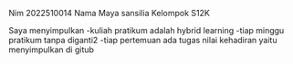 Nim 2022510014
Nama Maya sansilia
Kelompok S12K

Saya menyimpulkan
-kuliah pratikum adalah hybrid learning
-tiap minggu pratikum tanpa diganti2
-tiap pertemuan ada tugas nilai kehadiran yaitu menyimpulkan di gitub
